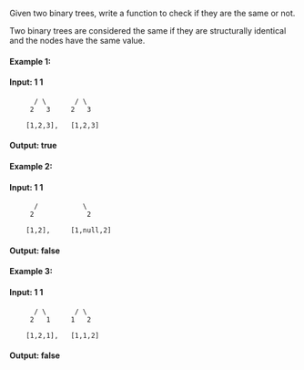Given two binary trees, write a function to check if they are the same or not.

Two binary trees are considered the same if they are structurally identical and the nodes have the same value.

#### Example 1:

#### Input:     1         1
          / \       / \
         2   3     2   3

        [1,2,3],   [1,2,3]

#### Output: true
#### Example 2:

#### Input:     1         1
          /           \
         2             2

        [1,2],     [1,null,2]

#### Output: false
#### Example 3:

#### Input:     1         1
          / \       / \
         2   1     1   2

        [1,2,1],   [1,1,2]

#### Output: false
